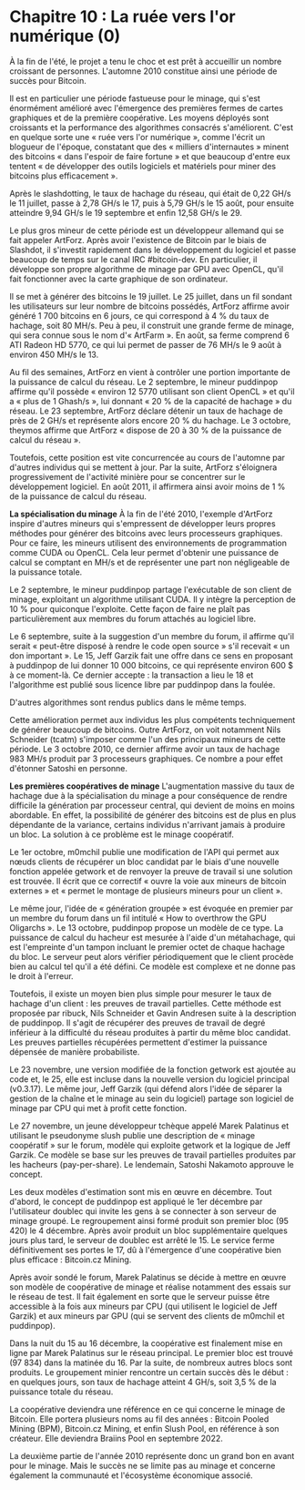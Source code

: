 # Chapitre 10 : La ruée vers l'or numérique (0)

À la fin de l'été, le projet a tenu le choc et est prêt à accueillir un nombre croissant de personnes. L'automne 2010 constitue ainsi une période de succès pour Bitcoin.

Il est en particulier une période fastueuse pour le minage, qui s'est énormément amélioré avec l'émergence des premières fermes de cartes graphiques et de la première coopérative. Les moyens déployés sont croissants et la performance des algorithmes consacrés s'améliorent. C'est en quelque sorte une « ruée vers l'or numérique », comme l'écrit un blogueur de l'époque, constatant que des « milliers d'internautes » minent des bitcoins « dans l'espoir de faire fortune » et que beaucoup d'entre eux tentent « de développer des outils logiciels et matériels pour miner des bitcoins plus efficacement ».

Après le slashdotting, le taux de hachage du réseau, qui était de 0,22 GH/s le 11 juillet, passe à 2,78 GH/s le 17, puis à 5,79 GH/s le 15 août, pour ensuite atteindre 9,94 GH/s le 19 septembre et enfin 12,58 GH/s le 29.

Le plus gros mineur de cette période est un développeur allemand qui se fait appeler ArtForz. Après avoir l'existence de Bitcoin par le biais de Slashdot, il s'investit rapidement dans le développement du logiciel et passe beaucoup de temps sur le canal IRC #bitcoin-dev. En particulier, il développe son propre algorithme de minage par GPU avec OpenCL, qu'il fait fonctionner avec la carte graphique de son ordinateur.

Il se met à générer des bitcoins le 19 juillet. Le 25 juillet, dans un fil sondant les utilisateurs sur leur nombre de bitcoins possédés, ArtForz affirme avoir généré 1 700 bitcoins en 6 jours, ce qui correspond à 4 % du taux de hachage, soit 80 MH/s. Peu à peu, il construit une grande ferme de minage, qui sera connue sous le nom d'« ArtFarm ». En août, sa ferme comprend 6 ATI Radeon HD 5770, ce qui lui permet de passer de 76 MH/s le 9 août à environ 450 MH/s le 13.

Au fil des semaines, ArtForz en vient à contrôler une portion importante de la puissance de calcul du réseau. Le 2 septembre, le mineur puddinpop affirme qu'il possède « environ 12 5770 utilisant son client OpenCL » et qu'il a « plus de 1 Ghash/s », lui donnant « 20 % de la capacité de hachage » du réseau. Le 23 septembre, ArtForz déclare détenir un taux de hachage de près de 2 GH/s et représente alors encore 20 % du hachage. Le 3 octobre, theymos affirme que ArtForz « dispose de 20 à 30 % de la puissance de calcul du réseau ».

Toutefois, cette position est vite concurrencée au cours de l'automne par d'autres individus qui se mettent à jour. Par la suite, ArtForz s'éloignera progressivement de l'activité minière pour se concentrer sur le développement logiciel. En août 2011, il affirmera ainsi avoir moins de 1 % de la puissance de calcul du réseau.

**La spécialisation du minage** À la fin de l'été 2010, l'exemple d'ArtForz inspire d'autres mineurs qui s'empressent de développer leurs propres méthodes pour générer des bitcoins avec leurs processeurs graphiques. Pour ce faire, les mineurs utilisent des environnements de programmation comme CUDA ou OpenCL. Cela leur permet d'obtenir une puissance de calcul se comptant en MH/s et de représenter une part non négligeable de la puissance totale.

Le 2 septembre, le mineur puddinpop partage l'exécutable de son client de minage, exploitant un algorithme utilisant CUDA. Il y intègre la perception de 10 % pour quiconque l'exploite. Cette façon de faire ne plaît pas particulièrement aux membres du forum attachés au logiciel libre.

Le 6 septembre, suite à la suggestion d'un membre du forum, il affirme qu'il serait « peut-être disposé à rendre le code open source » s'il recevait « un don important ». Le 15, Jeff Garzik fait une offre dans ce sens en proposant à puddinpop de lui donner 10 000 bitcoins, ce qui représente environ 600 $ à ce moment-là. Ce dernier accepte : la transaction a lieu le 18 et l'algorithme est publié sous licence libre par puddinpop dans la foulée.

D'autres algorithmes sont rendus publics dans le même temps.

Cette amélioration permet aux individus les plus compétents techniquement de générer beaucoup de bitcoins. Outre ArtForz, on voit notamment Nils Schneider (tcatm) s'imposer comme l'un des principaux mineurs de cette période. Le 3 octobre 2010, ce dernier affirme avoir un taux de hachage 983 MH/s produit par 3 processeurs graphiques. Ce nombre a pour effet d'étonner Satoshi en personne.

**Les premières coopératives de minage** L'augmentation massive du taux de hachage due à la spécialisation du minage a pour conséquence de rendre difficile la génération par processeur central, qui devient de moins en moins abordable. En effet, la possibilité de générer des bitcoins est de plus en plus dépendante de la variance, certains individus n'arrivant jamais à produire un bloc. La solution à ce problème est le minage coopératif.

Le 1er octobre, m0mchil publie une modification de l'API qui permet aux nœuds clients de récupérer un bloc candidat par le biais d'une nouvelle fonction appelée getwork et de renvoyer la preuve de travail si une solution est trouvée. Il écrit que ce correctif « ouvre la voie aux mineurs de bitcoin externes » et « permet le montage de plusieurs mineurs pour un client ».

Le même jour, l'idée de « génération groupée » est évoquée en premier par un membre du forum dans un fil intitulé « How to overthrow the GPU Oligarchs ». Le 13 octobre, puddinpop propose un modèle de ce type. La puissance de calcul du hacheur est mesurée à l'aide d'un métahachage, qui est l'empreinte d'un tampon incluant le premier octet de chaque hachage du bloc. Le serveur peut alors vérifier périodiquement que le client procède bien au calcul tel qu'il a été défini. Ce modèle est complexe et ne donne pas le droit à l'erreur.

Toutefois, il existe un moyen bien plus simple pour mesurer le taux de hachage d'un client : les preuves de travail partielles. Cette méthode est proposée par ribuck, Nils Schneider et Gavin Andresen suite à la description de puddinpop. Il s'agit de récupérer des preuves de travail de degré inférieur à la difficulté du réseau produites à partir du même bloc candidat. Les preuves partielles récupérées permettent d'estimer la puissance dépensée de manière probabiliste.

Le 23 novembre, une version modifiée de la fonction getwork est ajoutée au code et, le 25, elle est incluse dans la nouvelle version du logiciel principal (v0.3.17). Le même jour, Jeff Garzik (qui défend alors l'idée de séparer la gestion de la chaîne et le minage au sein du logiciel) partage son logiciel de minage par CPU qui met à profit cette fonction.

Le 27 novembre, un jeune développeur tchèque appelé Marek Palatinus et utilisant le pseudonyme slush publie une description de « minage coopératif » sur le forum, modèle qui exploite getwork et la logique de Jeff Garzik. Ce modèle se base sur les preuves de travail partielles produites par les hacheurs (pay-per-share). Le lendemain, Satoshi Nakamoto approuve le concept.

Les deux modèles d'estimation sont mis en œuvre en décembre. Tout d'abord, le concept de puddinpop est appliqué le 1er décembre par l'utilisateur doublec qui invite les gens à se connecter à son serveur de minage groupé. Le regroupement ainsi formé produit son premier bloc (95 420) le 4 décembre. Après avoir produit un bloc supplémentaire quelques jours plus tard, le serveur de doublec est arrêté le 15. Le service ferme définitivement ses portes le 17, dû à l'émergence d'une coopérative bien plus efficace : Bitcoin.cz Mining.

Après avoir sondé le forum, Marek Palatinus se décide à mettre en œuvre son modèle de coopérative de minage et réalise notamment des essais sur le réseau de test. Il fait également en sorte que le serveur puisse être accessible à la fois aux mineurs par CPU (qui utilisent le logiciel de Jeff Garzik) et aux mineurs par GPU (qui se servent des clients de m0mchil et puddinpop).

Dans la nuit du 15 au 16 décembre, la coopérative est finalement mise en ligne par Marek Palatinus sur le réseau principal. Le premier bloc est trouvé (97 834) dans la matinée du 16. Par la suite, de nombreux autres blocs sont produits. Le groupement minier rencontre un certain succès dès le début : en quelques jours, son taux de hachage atteint 4 GH/s, soit 3,5 % de la puissance totale du réseau.

La coopérative deviendra une référence en ce qui concerne le minage de Bitcoin. Elle portera plusieurs noms au fil des années : Bitcoin Pooled Mining (BPM), Bitcoin.cz Mining, et enfin Slush Pool, en référence à son créateur. Elle deviendra Braiins Pool en septembre 2022.

La deuxième partie de l'année 2010 représente donc un grand bon en avant pour le minage. Mais le succès ne se limite pas au minage et concerne également la communauté et l'écosystème économique associé.
